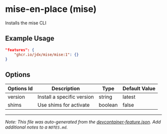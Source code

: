 
# mise-en-place (mise)

Installs the mise CLI

## Example Usage

```json
"features": {
    "ghcr.io/jdx/mise/mise:1": {}
}
```

## Options

| Options Id | Description | Type | Default Value |
|-----|-----|-----|-----|
| version | Install a specific version | string | latest |
| shims | Use shims for activate | boolean | false |



---

_Note: This file was auto-generated from the [devcontainer-feature.json](devcontainer-feature.json).  Add additional notes to a `NOTES.md`._
